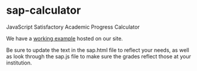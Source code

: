 sap-calculator
==============

JavaScript Satisfactory Academic Progress Calculator

We have a [working example](http://www.lanecc.edu/finaid/sap-calculator) hosted on our site.

Be sure to update the text in the sap.html file to reflect your needs, as well as look through the sap.js file to make sure the grades reflect those at your institution.